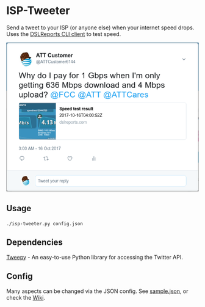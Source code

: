 # ISP-Tweeter

Send a tweet to your ISP (or anyone else) when your internet speed drops. Uses the [DSLReports CLI client](https://www.dslreports.com/forum/speedtestbinary) to test speed.

![screenshot: tweet](tweet.png)

## Usage

`./isp-tweeter.py config.json`

## Dependencies

[Tweepy](http://www.tweepy.org/) - An easy-to-use Python library for accessing the Twitter API.

## Config

Many aspects can be changed via the JSON config. See [sample.json](sample.json), or check the [Wiki](https://github.com/owenthewizard/ISP-Tweeter/wiki).
